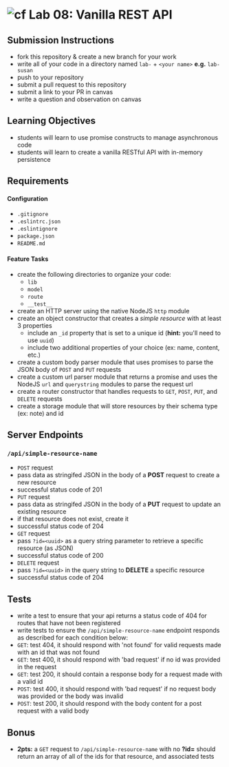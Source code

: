 ![cf](https://i.imgur.com/7v5ASc8.png) Lab 08: Vanilla REST API
======

## Submission Instructions
  * fork this repository & create a new branch for your work
  * write all of your code in a directory named `lab-` + `<your name>` **e.g.** `lab-susan`
  * push to your repository
  * submit a pull request to this repository
  * submit a link to your PR in canvas
  * write a question and observation on canvas

## Learning Objectives  
* students will learn to use promise constructs to manage asynchronous code
* students will learn to create a vanilla RESTful API with in-memory persistence

## Requirements
#### Configuration
  * `.gitignore`
  * `.eslintrc.json`
  * `.eslintignore`
  * `package.json`
  * `README.md`

#### Feature Tasks
* create the following directories to organize your code:
  * `lib`
  * `model`
  * `route`
  * `__test__`
* create an HTTP server using the native NodeJS `http` module
* create an object constructor that creates a _simple resource_ with at least 3 properties
  * include an `_id` property that is set to a unique id (**hint:** you'll need to use `uuid`)
  * include two additional properties of your choice (ex: name, content, etc.)
* create a custom body parser module that uses promises to parse the JSON body of `POST` and `PUT` requests
* create a custom url parser module that returns a promise and uses the NodeJS `url` and `querystring` modules to parse the request url
* create a router constructor that handles requests to `GET`, `POST`, `PUT`, and `DELETE` requests
* create a storage module that will store resources by their schema type (ex: note) and id

## Server Endpoints
### `/api/simple-resource-name`
* `POST` request
 * pass data as stringifed JSON in the body of a **POST** request to create a new resource
 * successful status code of 201
* `PUT` request
 * pass data as stringifed JSON in the body of a **PUT** request to update an existing resource
 * if that resource does not exist, create it
 * successful status code of 204
* `GET` request
 * pass `?id=<uuid>` as a query string parameter to retrieve a specific resource (as JSON)
 * successful status code of 200
* `DELETE` request
 * pass `?id=<uuid>` in the query string to **DELETE** a specific resource
 * successful status code of 204

## Tests
* write a test to ensure that your api returns a status code of 404 for routes that have not been registered
* write tests to ensure the `/api/simple-resource-name` endpoint responds as described for each condition below:
 * `GET`: test 404, it should respond with 'not found' for valid requests made with an id that was not found
 * `GET`: test 400, it should respond with 'bad request' if no id was provided in the request
 * `GET`: test 200, it should contain a response body for a request made with a valid id
 * `POST`: test 400, it should respond with 'bad request' if no request body was provided or the body was invalid
 * `POST`: test 200, it should respond with the body content for a post request with a valid body

## Bonus
* **2pts:** a `GET` request to `/api/simple-resource-name` with no **?id=<num>** should return an array of all of the ids for that resource, and associated tests
